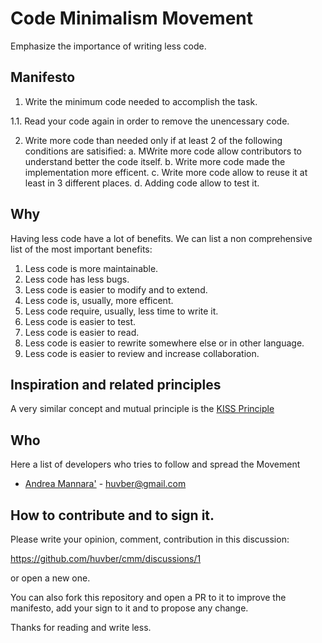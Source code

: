 # Code Minimalism Movement

Emphasize the importance of writing less code. 

## Manifesto

1. Write the minimum code needed to accomplish the task.

  1.1. Read your code again in order to remove the unencessary code.

2. Write more code than needed only if at least 2 of the following conditions
are satisified:
  a. MWrite more code allow contributors to understand better the code itself.
  b. Write more code made the implementation more efficent. 
  c. Write more code allow to reuse it at least in 3 different places. 
  d. Adding code allow to test it.

## Why

Having less code have a lot of benefits. We can list a non comprehensive list
of the most important benefits:

1. Less code is more maintainable.
2. Less code has less bugs.
3. Less code is easier to modify and to extend.
4. Less code is, usually, more efficent.
5. Less code require, usually, less time to write it.
6. Less code is easier to test.
7. Less code is easier to read.
8. Less code is easier to rewrite somewhere else or in other language.
9. Less code is easier to review and increase collaboration.

## Inspiration and related principles

A very similar concept and mutual principle is the 
[KISS Principle](https://en.wikipedia.org/wiki/KISS_principle)

## Who

Here a list of developers who tries to follow and spread the Movement

- [Andrea Mannara'](https://github.com/huvber) - huvber@gmail.com

## How to contribute and to sign it.

Please write your opinion, comment, contribution in this discussion:

https://github.com/huvber/cmm/discussions/1

or open a new one.

You can also fork this repository and open a PR to it to improve the manifesto,
add your sign to it and to propose any change.

Thanks for reading and write less. 
